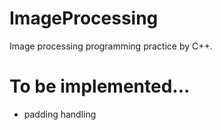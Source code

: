 # ImageProcessing
Image processing programming practice by C++.
# To be implemented...
* padding handling
